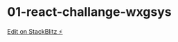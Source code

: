 # 01-react-challange-wxgsys

[Edit on StackBlitz ⚡️](https://stackblitz.com/edit/01-react-challange-wxgsys)